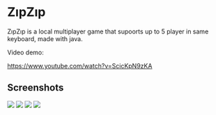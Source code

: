 ZıpZıp
======
ZıpZıp is a local multiplayer game that supoorts up to 5 player in same keyboard, made with java.

Video demo:

https://www.youtube.com/watch?v=ScicKpN9zKA

Screenshots
------

![](https://image.ibb.co/egQtb7/Screenshot_38.png)
![](https://image.ibb.co/ipB5pS/Screenshot_39.png)
![](https://image.ibb.co/mfhZin/Screenshot_40.png)
![](https://image.ibb.co/eFgib7/Screenshot_41.png)



